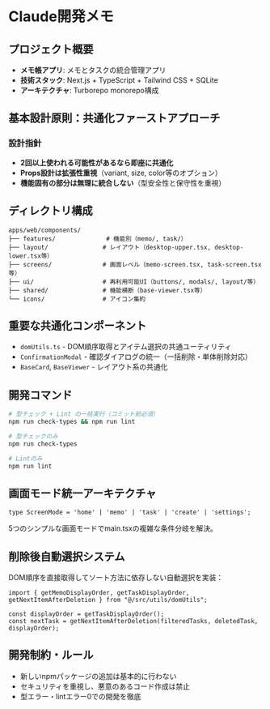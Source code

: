 # Claude開発メモ

## プロジェクト概要
- **メモ帳アプリ**: メモとタスクの統合管理アプリ
- **技術スタック**: Next.js + TypeScript + Tailwind CSS + SQLite
- **アーキテクチャ**: Turborepo monorepo構成

## 基本設計原則：共通化ファーストアプローチ

### 設計指針
- **2回以上使われる可能性があるなら即座に共通化**
- **Props設計は拡張性重視**（variant, size, color等のオプション）
- **機能固有の部分は無理に統合しない**（型安全性と保守性を重視）

## ディレクトリ構成

```
apps/web/components/
├── features/              # 機能別（memo/, task/）
├── layout/               # レイアウト（desktop-upper.tsx, desktop-lower.tsx等）
├── screens/              # 画面レベル（memo-screen.tsx, task-screen.tsx等）
├── ui/                   # 再利用可能UI（buttons/, modals/, layout/等）
├── shared/               # 機能横断（base-viewer.tsx等）
└── icons/                # アイコン集約
```

## 重要な共通化コンポーネント
- `domUtils.ts` - DOM順序取得とアイテム選択の共通ユーティリティ
- `ConfirmationModal` - 確認ダイアログの統一（一括削除・単体削除対応）
- `BaseCard`, `BaseViewer` - レイアウト系の共通化

## 開発コマンド

```bash
# 型チェック + Lint の一括実行（コミット前必須）
npm run check-types && npm run lint

# 型チェックのみ
npm run check-types

# Lintのみ
npm run lint
```

## 画面モード統一アーキテクチャ

```tsx
type ScreenMode = 'home' | 'memo' | 'task' | 'create' | 'settings';
```

5つのシンプルな画面モードでmain.tsxの複雑な条件分岐を解決。

## 削除後自動選択システム

DOM順序を直接取得してソート方法に依存しない自動選択を実装：

```tsx
import { getMemoDisplayOrder, getTaskDisplayOrder, getNextItemAfterDeletion } from "@/src/utils/domUtils";

const displayOrder = getTaskDisplayOrder();
const nextTask = getNextItemAfterDeletion(filteredTasks, deletedTask, displayOrder);
```

## 開発制約・ルール
- 新しいnpmパッケージの追加は基本的に行わない
- セキュリティを重視し、悪意のあるコード作成は禁止
- 型エラー・lintエラー0での開発を徹底